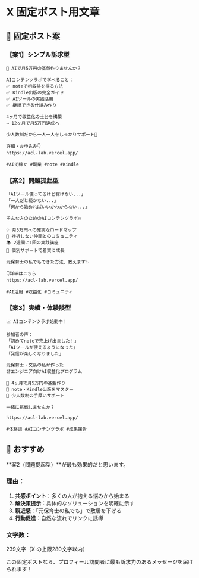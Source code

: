 # X 固定ポスト用文章

## 🔗 固定ポスト案

### 【案1】シンプル訴求型
```
🚀 AIで月5万円の基盤作りませんか？

AIコンテンツラボで学べること：
✅ noteで初収益を得る方法
✅ Kindle出版の完全ガイド  
✅ AIツールの実践活用
✅ 継続できる仕組み作り

4ヶ月で収益化の土台を構築
→ 12ヶ月で月5万円達成へ

少人数制だから一人一人をしっかりサポート💪

詳細・お申込み👇
https://acl-lab.vercel.app/

#AIで稼ぐ #副業 #note #Kindle
```

### 【案2】問題提起型
```
「AIツール使ってるけど稼げない...」
「一人だと続かない...」
「何から始めればいいかわからない...」

そんな方のためのAIコンテンツラボ🔥

💡 月5万円への確実なロードマップ
👥 挫折しない仲間とのコミュニティ
📚 2週間に1回の実践講座
🎯 個別サポートで着実に成長

元保育士の私でもできた方法、教えます✨

👇詳細はこちら
https://acl-lab.vercel.app/

#AI活用 #収益化 #コミュニティ
```

### 【案3】実績・体験談型
```
📈 AIコンテンツラボ始動中！

参加者の声：
「初めてnoteで売上げ出ました！」
「AIツールが使えるようになった」
「発信が楽しくなりました」

元保育士・文系の私が作った
非エンジニア向けAI収益化プログラム

🎯 4ヶ月で月5万円の基盤作り
📝 note・Kindle出版をマスター
🤝 少人数制の手厚いサポート

一緒に挑戦しませんか？

https://acl-lab.vercel.app/

#体験談 #AIコンテンツラボ #成果報告
```

## 🎨 おすすめ

**案2（問題提起型）**が最も効果的だと思います。

### 理由：
1. **共感ポイント**：多くの人が抱える悩みから始まる
2. **解決策提示**：具体的なソリューションを明確に示す
3. **親近感**：「元保育士の私でも」で敷居を下げる
4. **行動促進**：自然な流れでリンクに誘導

### 文字数：
239文字（X の上限280文字以内）

この固定ポストなら、プロフィール訪問者に最も訴求力のあるメッセージを届けられます！